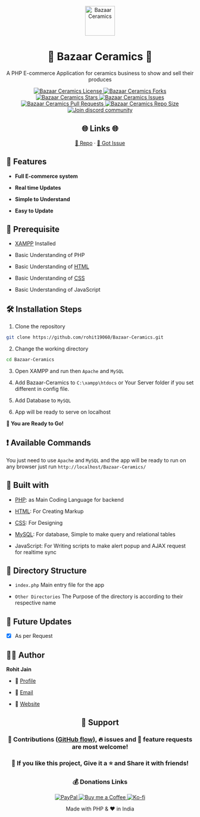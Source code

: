 <p align="center">
  <a href="https://github.com/rohit19060/Bazaar-Ceramics" title="Bazaar Ceramics">
    <img src="https://kingtechnologies.in/assets/images/logo.png" width="80px" alt="Bazaar Ceramics" />
  </a>
</p>
<h1 align="center">🌟 Bazaar Ceramics 🌟</h1>
<p align="center">A PHP E-commerce Application for ceramics business to show and sell their produces</p>

<p align="center">
<a href="https://github.com/rohit19060/Bazaar-Ceramics/blob/master/LICENSE" target="_blank" title="License">
<img src="https://img.shields.io/github/license/rohit19060/Bazaar-Ceramics?label=License&logo=Github&style=flat-square" alt="Bazaar Ceramics License" />
</a>
<a href="https://github.com/rohit19060/Bazaar-Ceramics/fork" target="_blank" title="Forks">
<img src="https://img.shields.io/github/forks/rohit19060/Bazaar-Ceramics?label=Forks&logo=Github&style=flat-square" alt="Bazaar Ceramics Forks"/>
</a>
<a href="https://github.com/rohit19060/Bazaar-Ceramics/stargazers" target="_blank" title="Stars">
<img src="https://img.shields.io/github/stars/rohit19060/Bazaar-Ceramics?label=Stars&logo=Github&style=flat-square" alt="Bazaar Ceramics Stars"/>
</a>
<a href="https://github.com/rohit19060/Bazaar-Ceramics/issues" target="_blank" title="Issues">
<img src="https://img.shields.io/github/issues/rohit19060/Bazaar-Ceramics?label=Issues&logo=Github&style=flat-square" alt="Bazaar Ceramics Issues"/>
</a>
<a href="https://github.com/rohit19060/Bazaar-Ceramics/pulls" target="_blank" title="Pull Requests">
<img src="https://img.shields.io/github/issues-pr/rohit19060/Bazaar-Ceramics?label=Pull%20Requests&logo=Github&style=flat-square" alt="Bazaar Ceramics Pull Requests"/>
</a>
<a href="https://github.com/rohit19060/Bazaar-Ceramics" target="_blank" title="Repo Size">
<img src="https://img.shields.io/github/repo-size/rohit19060/Bazaar-Ceramics?label=Repo%20Size&logo=Github&style=flat-square" alt="Bazaar Ceramics Repo Size"/>
</a>
<a href="https://discord.gg/2wpHNSjwm2" target="_blank" title="Join Community">
<img src="https://img.shields.io/discord/737854816402800690?color=%236d82cb&label=Join%20Community&logo=discord&logoColor=%23FFFFFF&style=flat-square" alt="Join discord community"/>
</a>
</p>


<h2 align="center">🌐 Links 🌐</h2>
<p align="center">
    <a href="https://github.com/rohit19060/Bazaar-Ceramics" title="Bazaar Ceramics">📂 Repo</a>
    ·
    <a href="https://github.com/rohit19060/Bazaar-Ceramics/issues/new/choose" title="🐛Report Bug/🎊Request Feature">🚀 Got Issue</a>
</p>

## 🚀 Features

- **Full E-commerce system**

- **Real time Updates**

- **Simple to Understand**

- **Easy to Update**

## 🦋 Prerequisite

- [XAMPP](https://www.apachefriends.org/download.html "XAMPP") Installed

- Basic Understanding of PHP

- Basic Understanding of [HTML](https://youtu.be/JHv2jmnrLlA "HTML - First Step Towards Web Development")

- Basic Understanding of [CSS](https://youtu.be/d1tP7ow7HbQ "CSS - Second Step Towards Web Development")

- Basic Understanding of JavaScript

## 🛠️ Installation Steps

1. Clone the repository

```Bash
git clone https://github.com/rohit19060/Bazaar-Ceramics.git
```

2. Change the working directory

```Bash
cd Bazaar-Ceramics
```

3. Open XAMPP and run then `Apache` and `MySQL`

4. Add Bazaar-Ceramics to `C:\xampp\htdocs` or Your Server folder if you set different in config file.

5. Add Database to `MySQL`

6. App will be ready to serve on localhost

**🎇 You are Ready to Go!**

## ❗ Available Commands

You just need to use `Apache` and `MySQL` and the app will be ready to run on any browser just run `http://localhost/Bazaar-Ceramics/`

## 👷 Built with

- [PHP](https://www.php.net/ "PHP"): as Main Coding Language for backend

- [HTML](https://youtu.be/JHv2jmnrLlA "HTML - First Step Towards Web Development"): For Creating Markup

- [CSS](https://youtu.be/d1tP7ow7HbQ "CSS - Second Step Towards Web Development"): For Designing

- [MySQL](https://www.mysql.com/): For database, Simple to make query and relational tables

- JavaScript: For Writing scripts to make alert popup and AJAX request for realtime sync

## 📂 Directory Structure

- `index.php` Main entry file for the app

- `Other Directories` The Purpose of the directory is according to their respective name

## 🎊 Future Updates

- [x] As per Request

## 🧑🏻 Author

**Rohit Jain**

- 🌌 [Profile](https://github.com/rohit19060 "Rohit Jain")

- 🏮 [Email](mailto:rohitjain19060@gmail.com?subject=Hi%20from%20<project-name-email> "Hi!")

- 🦁 [Website](https://kingtechnologies.in "Welcome")

<h2 align="center">🤝 Support</h2>

<h3 align="center">🎀 Contributions (<a href="https://guides.github.com/introduction/flow">GitHub flow</a>), 🔥 issues and 🥮 feature requests are most welcome!</h3>

<h3 align="center">💙 If you like this project, Give it a ⭐ and Share it with friends!</h3>
<h3 align="center">💰 Donations Links</h3>
<p align="center">
<a href="https://www.paypal.me/kingrohitJ" target="_blank" title="PayPal"><img src="https://kingtechnologies.in/assets/images/paypal.png" alt="PayPal"/>
<a href="https://www.buymeacoffee.com/rohitjain" target="Buy me a Coffee/" title="Buy me a Coffee"><img src="https://kingtechnologies.in/assets/images/coffee.png" alt="Buy me a Coffee"/>
<a href="https://ko-fi.com/rohitjain" target="_blank" title="Ko-fi"><img src="https://kingtechnologies.in/assets/images/kofi.png" alt="Ko-fi"/></a>
</p>

<p align="center">Made with PHP & ❤️ in India</p>
